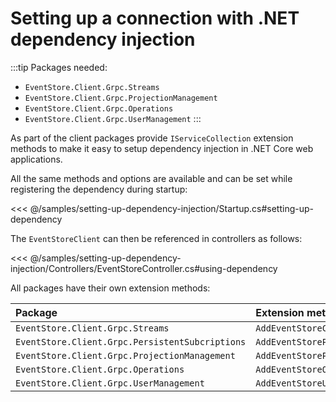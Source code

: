 # Setting up a connection with .NET dependency injection

:::tip
Packages needed:
- `EventStore.Client.Grpc.Streams`   
- `EventStore.Client.Grpc.ProjectionManagement`
- `EventStore.Client.Grpc.Operations`
- `EventStore.Client.Grpc.UserManagement`
:::

As part of the client packages provide `IServiceCollection` extension methods to make it easy to setup dependency injection in .NET Core web applications. 

All the same methods and options are available and can be set while registering the dependency during startup:

<<< @/samples/setting-up-dependency-injection/Startup.cs#setting-up-dependency

The `EventStoreClient` can then be referenced in controllers as follows:

<<< @/samples/setting-up-dependency-injection/Controllers/EventStoreController.cs#using-dependency

All packages have their own extension methods:

| Package | Extension method |
|:------ |:------- |
| `EventStore.Client.Grpc.Streams` | `AddEventStoreClient()` |   
| `EventStore.Client.Grpc.PersistentSubcriptions` | `AddEventStorePersistentSubscriptionsClient()` |   
| `EventStore.Client.Grpc.ProjectionManagement` | `AddEventStoreProjectionManagementClient()` |
| `EventStore.Client.Grpc.Operations` | `AddEventStoreOperationsClient()` |
| `EventStore.Client.Grpc.UserManagement` | `AddEventStoreUserManagementClient()` |

